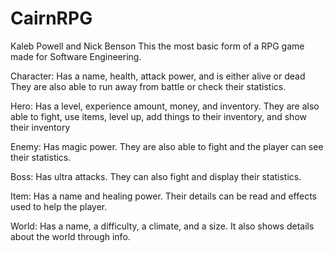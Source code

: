 # CairnRPG
Kaleb Powell and Nick Benson
This the most basic form of a RPG game made for Software Engineering.

Character:
Has a name, health, attack power, and is either alive or dead
They are also able to run away from battle or check their statistics.

Hero:
Has a level, experience amount, money, and inventory.
They are also able to fight, use items, level up, add things to their inventory, and show their inventory

Enemy:
Has magic power.
They are also able to fight and the player can see their statistics.

Boss:
Has ultra attacks.
They can also fight and display their statistics.

Item:
Has a name and healing power.
Their details can be read and effects used to help the player.

World:
Has a name, a difficulty, a climate, and a size.
It also shows details about the world through info.
